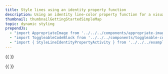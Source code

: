 ```yaml
---
title: Style lines using an identity property function
description: Using an identity line-color property function for a visualization.
thumbnail: thumbnailGettingStartedSimpleMap
topic: dynamic styling
prependJs:
  - "import AppropriateImage from '../../../components/appropriate-image'"
  - "import ToggleableCodeBlock from '../../../components/toggleable-code-block'"
  - "import { StyleLineIdentityPropertyActivity } from '../../../example-code/StyleLineIdentityPropertyActivity.js'"
---
```


{{
  <AppropriateImage imageId="exampleStyleLinesUsingAsIdentityPropertyFunction" />
}}

<!-- Any notes about this example would go here.  -->

{{
  <ToggleableCodeBlock 
    codeSnippet={StyleLineIdentityPropertyActivity}
  />
}}
